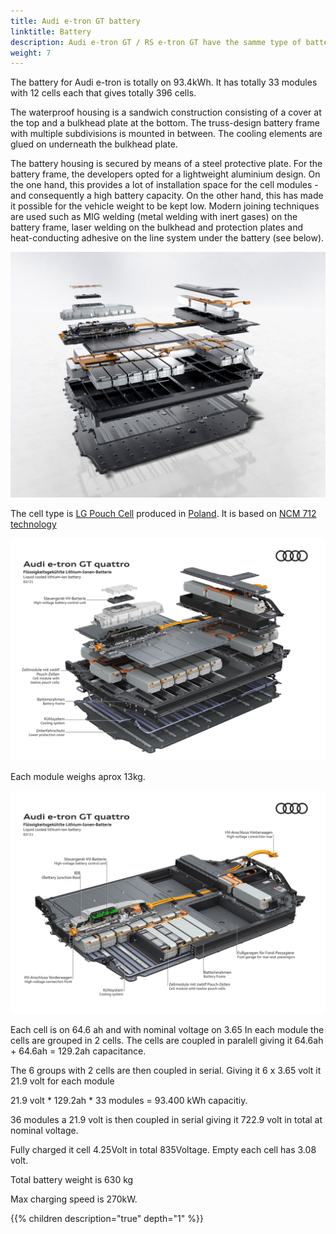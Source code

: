 ```yaml
---
title: Audi e-tron GT battery
linktitle: Battery
description: Audi e-tron GT / RS e-tron GT have the samme type of battery
weight: 7
---
```


The battery for Audi e-tron is totally on 93.4kWh. It has totally 33 modules with 12 cells each that gives totally 396 cells.

The waterproof housing is a sandwich construction consisting of a cover at the top and a bulkhead plate at the bottom. The truss-design battery frame with multiple subdivisions is mounted in between. The cooling elements are glued on underneath the bulkhead plate.

The battery housing is secured by means of a steel protective plate. For the battery frame, the developers opted for a lightweight aluminium design. On the one hand, this provides a lot of installation space for the cell modules - and consequently a high battery capacity. On the other hand, this has made it possible for the vehicle weight to be kept low. Modern joining techniques are used such as MIG welding (metal welding with inert gases) on the battery frame, laser welding on the bulkhead and protection plates and heat-conducting adhesive on the line system under the battery (see below).

![bilde](battery3.jpg)

The cell type is [LG Pouch Cell](https://www.youtube.com/watch?v=Q2Lczd7MjGc) produced in [Poland](https://www.google.no/maps/search/lg+chem+poland/@51.0183429,16.8906359,995m/data=!3m1!1e3). It is based on [NCM 712 technology](https://en.wikipedia.org/wiki/Lithium-ion_battery)

![bilde](battery1.jpg)

Each module weighs aprox 13kg.

![bilde](battery2.jpg)

Each cell is on 64.6 ah and with nominal voltage on 3.65
In each module the cells are grouped in 2 cells. The cells are coupled in paralell
giving it 64.6ah + 64.6ah = 129.2ah capacitance.

The 6 groups with 2 cells are then coupled in serial. Giving it 6 x 3.65 volt it 21.9 volt for each module

21.9 volt * 129.2ah * 33 modules = 93.400 kWh capacitiy.

36 modules a 21.9 volt is then coupled in serial giving it 722.9 volt in total at nominal voltage.

Fully charged it cell 4.25Volt in total 835Voltage. Empty each cell has 3.08 volt.

Total battery weight is 630 kg

Max charging speed is 270kW.

{{% children description="true" depth="1" %}}
